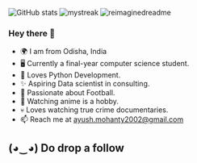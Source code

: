 ![GitHub stats](https://github-readme-stats.vercel.app/api?username=AYUSHMOHANTY10&count_private=true&show_icons=true&hide=issues,contribs)
<img src="https://github-readme-streak-stats.herokuapp.com/?user=AYUSHMOHANTY10&theme=tokyonight" alt="mystreak"/>
<img src="https://myreadme.vercel.app/api/embed/AYUSHMOHANTY10?panels=userstatistics,toprepositories,toplanguages,commitgraph" alt="reimaginedreadme" />


### Hey there 👋 

- 🌍 I am from Odisha, India
- 🖥️ Currently a final-year computer science student.
- 🖤 Loves Python Development.
- ✨ Aspiring Data scientist in consulting.
- 🧠 Passionate about Football.
- 👒 Watching anime is a hobby.
- 💀 Loves watching true crime documentaries.
- 📫 Reach me at ayush.mohanty2002@gmail.com

## (◕‿◕) Do drop a follow
